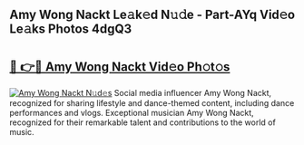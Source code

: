 ## Amy Wong Nackt Le𝚊k𝚎d N𝚞𝚍e - Part-AYq Vid𝚎o Le𝚊ks Photos 4dgQ3

# <h2><a href="http://fb291l.evod.top/?m=Amy+Wong+Nackt">🔗 👉🔴 Amy Wong Nackt Vid𝚎o Ph𝚘t𝚘s</a></h2>

[![Amy Wong Nackt N𝚞d𝚎s](https://i.imgur.com/8V9OHl7.gif)](http://fb291l.evod.top/?m=Amy+Wong+Nackt)
Social media influencer Amy Wong Nackt, recognized for sharing lifestyle and dance-themed content, including dance performances and vlogs. Exceptional musician Amy Wong Nackt, recognized for their remarkable talent and contributions to the world of music. 
